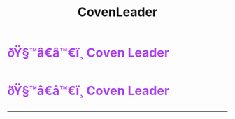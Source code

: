 ﻿---
lang: en-US
title: CovenLeader
prev: 
next: Ritualist
---
# <font color="#ac42f2">ðŸ§™â€â™€ï¸ <b>Coven Leader</b></font> <Badge text="Power" type="tip" vertical="middle"/>
# <font color="#ac42f2">ðŸ§™â€â™€ï¸ <b>Coven Leader</b></font> <Badge text="Power" type="tip" vertical="middle"/>
---


